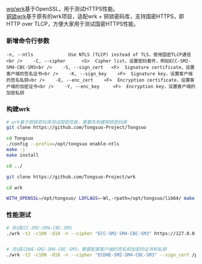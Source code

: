 [wg/wrk](https://github.com/wg/wrk)基于OpenSSL，用于测试HTTPS性能。<br />[铜锁wrk](https://github.com/Tongsuo-Project/wrk)基于原有的wrk项目，适配wrk + 铜锁密码库，支持国密HTTPS，即HTTP over TLCP，方便大家用于测试国密HTTPS性能。
<a name="P7dyL"></a>
### 新增命令行参数
    -n, --ntls             Use NTLS (TLCP) instead of TLS，使用国密TLCP通信<br />    -C, --cipher      <S>  Cipher list，设置密码套件，例如ECC-SM2-SM4-CBC-SM3<br />    -S, --sign_cert   <F>  Signature certificate，设置客户端的签名证书<br />    -K, --sign_key    <F>  Signature key，设置客户端的签名私钥<br />    -E, --enc_cert    <F>  Encryption certificate，设置客户端的加密证书<br />    -Y, --enc_key     <F>  Encryption key，设置客户端的加密私钥
<a name="oG2jJ"></a>
### 构建wrk
```bash
# wrk基于铜锁密码库测试国密性能，需要先构建铜锁密码库
git clone https://github.com/Tongsuo-Project/Tongsuo

cd Tongsuo
./config --prefix=/opt/tongsuo enable-ntls
make -j
make install

cd ../

git clone https://github.com/Tongsuo-Project/wrk

cd wrk

WITH_OPENSSL=/opt/tongsuo/ LDFLAGS=-Wl,-rpath=/opt/tongsuo/lib64/ make

```
<a name="EypCS"></a>
### 性能测试
```bash
# 测试ECC-SM2-SM4-CBC-SM3
./wrk -t2 -c100 -d10 -n --cipher "ECC-SM2-SM4-CBC-SM3" https://127.0.0.1


# 测试ECDHE-SM2-SM4-CBC-SM3，需要配置客户端的签名和加密的证书和私钥
./wrk -t2 -c100 -d10 -n --cipher "ECDHE-SM2-SM4-CBC-SM3" --sign_cert /path/to/sm2_sign.crt  --sign_key /path/to/sm2_sign.key --enc_cert /path/to/sm2_enc.crt  --enc_key /path/to/sm2_enc.key https://127.0.0.1 
```
